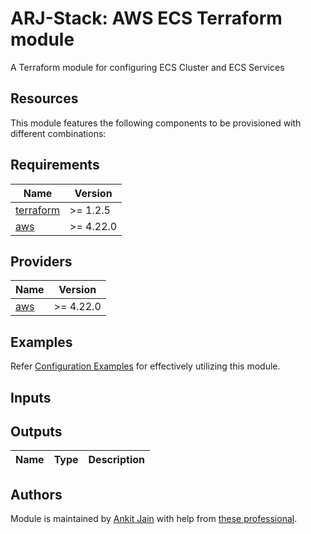 # ARJ-Stack: AWS ECS Terraform module

A Terraform module for configuring ECS Cluster and ECS Services

## Resources
This module features the following components to be provisioned with different combinations:

## Requirements

| Name | Version |
|------|---------|
| <a name="requirement_terraform"></a> [terraform](#requirement\_terraform) | >= 1.2.5 |
| <a name="requirement_aws"></a> [aws](#requirement\_aws) | >= 4.22.0 |

## Providers

| Name | Version |
|------|---------|
| <a name="provider_aws"></a> [aws](#provider\_aws) | >= 4.22.0 |

## Examples

Refer [Configuration Examples](https://github.com/arjstack/terraform-aws-examples/tree/main/aws-ecs) for effectively utilizing this module.

## Inputs

## Outputs

| Name | Type | Description |
|:------|:------|:------|

## Authors

Module is maintained by [Ankit Jain](https://github.com/ankit-jn) with help from [these professional](https://github.com/arjstack/terraform-aws-iam/graphs/contributors).

